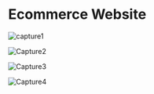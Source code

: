 # Ecommerce Website


![capture1](https://github.com/user-attachments/assets/5ea0b569-daaa-48ca-b697-03c7e285d5e6)


![Capture2](https://github.com/user-attachments/assets/4fa0e5c4-caf8-4f39-b8ff-fe05ebdf7001)


![Capture3](https://github.com/user-attachments/assets/bf1bb88b-3250-475d-b4a6-8308b02bc4d8)


![Capture4](https://github.com/user-attachments/assets/1a9e5675-a24e-43eb-9208-8ff639bafa01)
